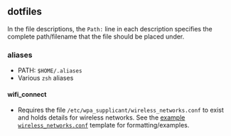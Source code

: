dotfiles
--------

In the file descriptions, the `Path:` line in each description specifies the
complete path/filename that the file should be placed under.

### aliases

-   PATH: `$HOME/.aliases`
-   Various `zsh` aliases

#### wifi_connect

-   Requires the file `/etc/wpa_supplicant/wireless_networks.conf` to exist and
    holds details for wireless networks. See the [example
    `wireless_networks.conf`](../confs/wpa_supplicant/wireless_networks.conf)
    template for formatting/examples.
